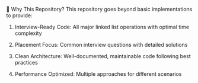 🌟 Why This Repository?
This repository goes beyond basic implementations to provide:

  1. Interview-Ready Code: All major linked list operations with optimal time complexity

  2. Placement Focus: Common interview questions with detailed solutions

  3. Clean Architecture: Well-documented, maintainable code following best practices

  4. Performance Optimized: Multiple approaches for different scenarios
